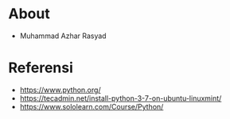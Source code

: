 # About

- Muhammad Azhar Rasyad

# Referensi

- https://www.python.org/
- https://tecadmin.net/install-python-3-7-on-ubuntu-linuxmint/
- https://www.sololearn.com/Course/Python/